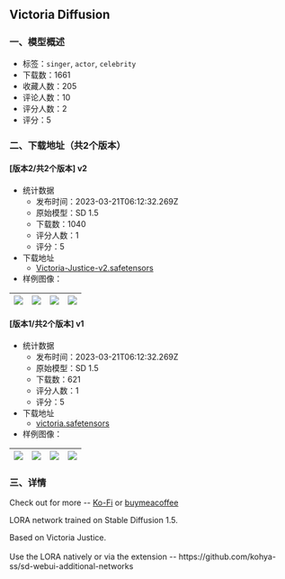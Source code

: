 ## Victoria Diffusion
### 一、模型概述

- 标签：`singer`, `actor`, `celebrity`
- 下载数：1661
- 收藏人数：205
- 评论人数：10
- 评分人数：2
- 评分：5

### 二、下载地址（共2个版本）

#### [版本2/共2个版本] v2

- 统计数据
  - 发布时间：2023-03-21T06:12:32.269Z
  - 原始模型：SD 1.5
  - 下载数：1040
  - 评分人数：1
  - 评分：5
- 下载地址
  - [Victoria-Justice-v2.safetensors](https://civitai.com/api/download/models/25084)
- 样例图像：

| <img src="https://image.civitai.com/xG1nkqKTMzGDvpLrqFT7WA/270e6160-3212-4f2e-8197-85463ba60600/width=450/274495.jpeg" /> | <img src="https://image.civitai.com/xG1nkqKTMzGDvpLrqFT7WA/691713a1-bb59-4a42-9c75-b7b24705ab00/width=450/274494.jpeg" /> | <img src="https://image.civitai.com/xG1nkqKTMzGDvpLrqFT7WA/4c9b2299-308a-480a-de53-10b906102000/width=450/274493.jpeg" /> | <img src="https://image.civitai.com/xG1nkqKTMzGDvpLrqFT7WA/941648b9-f749-4faa-3196-bef590b52e00/width=450/274492.jpeg" /> |
| ---- | ---- | ---- | ---- |

#### [版本1/共2个版本] v1

- 统计数据
  - 发布时间：2023-03-21T06:12:32.269Z
  - 原始模型：SD 1.5
  - 下载数：621
  - 评分人数：1
  - 评分：5
- 下载地址
  - [victoria.safetensors](https://civitai.com/api/download/models/5698)
- 样例图像：

| <img src="https://image.civitai.com/xG1nkqKTMzGDvpLrqFT7WA/bdb80a45-9e05-4f17-e635-ef9f2d72d500/width=450/46570.jpeg" /> | <img src="https://image.civitai.com/xG1nkqKTMzGDvpLrqFT7WA/6536dd50-b569-409a-7cac-04063ff19b00/width=450/46573.jpeg" /> | <img src="https://image.civitai.com/xG1nkqKTMzGDvpLrqFT7WA/b91b460a-42c4-4b03-9475-51dc92138800/width=450/46572.jpeg" /> | <img src="https://image.civitai.com/xG1nkqKTMzGDvpLrqFT7WA/ca1b98d2-88bf-4d3c-f1b7-b7f6ded48e00/width=450/46571.jpeg" /> |
| ---- | ---- | ---- | ---- |


### 三、详情
<p>Check out for more -- <a rel="ugc" href="https://ko-fi.com/bl4ckfyr3/shop">Ko-Fi</a> or <a target="_blank" rel="ugc" href="https://www.buymeacoffee.com/bl4ckfyr3">buymeacoffee</a><br /></p><p>LORA network trained on Stable Diffusion 1.5.</p><p>Based on Victoria Justice.<br /><br />Use the LORA natively or via the extension -- https://github.com/kohya-ss/sd-webui-additional-networks</p>